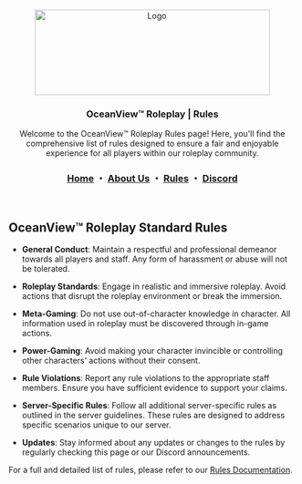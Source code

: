 <!-- PROJECT LOGO -->
<br />
<p align="center">
  <a href="https://oceanviewrp.github.io/">
    <img src="https://oceanviewrp.github.io/images/logo20.png" alt="Logo" width="412" height="150">
  </a>
  <h3 align="center">OceanView™ Roleplay | Rules</h3>
  <p align="center">Welcome to the OceanView™ Roleplay Rules page! Here, you'll find the comprehensive list of rules designed to ensure a fair and enjoyable experience for all players within our roleplay community.
    <br/>
    <h3 align="center">
      <b><a href="https://oceanviewrp.github.io/">Home</a></b> ・
      <a href="https://oceanviewrp.github.io/about">About Us</a> ・
      <a href="https://oceanviewrp.github.io/rules">Rules</a> ・
      <a href="https://discord.gg/C5v2PV3sfu">Discord</a>
    </h3>
    <div align="center">
    </div>
    <br/>
  </p>
</p>

<!-- RULES OF OCEANVIEW ROLEPLAY -->
## OceanView™ Roleplay Standard Rules

* **General Conduct**: Maintain a respectful and professional demeanor towards all players and staff. Any form of harassment or abuse will not be tolerated.<br>

* **Roleplay Standards**: Engage in realistic and immersive roleplay. Avoid actions that disrupt the roleplay environment or break the immersion.<br>

* **Meta-Gaming**: Do not use out-of-character knowledge in character. All information used in roleplay must be discovered through in-game actions.<br>

* **Power-Gaming**: Avoid making your character invincible or controlling other characters’ actions without their consent.<br>

* **Rule Violations**: Report any rule violations to the appropriate staff members. Ensure you have sufficient evidence to support your claims.<br>

* **Server-Specific Rules**: Follow all additional server-specific rules as outlined in the server guidelines. These rules are designed to address specific scenarios unique to our server.<br>

* **Updates**: Stay informed about any updates or changes to the rules by regularly checking this page or our Discord announcements.<br>

For a full and detailed list of rules, please refer to our [Rules Documentation](https://oceanviewrp.github.io/rules).
